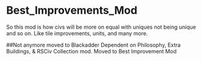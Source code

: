 # Best_Improvements_Mod
So this mod is how civs will be more on equal with uniques not being unique and so on. Like tile improvements, units, and many more.

##Not anymore moved to Blackadder
Dependent on Philosophy, Extra Buildings, & RSCiv Collection mod. Moved to Best Improvement Mod
